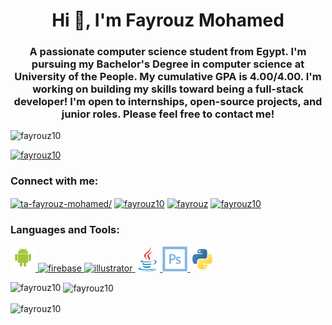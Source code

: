 <h1 align="center">Hi 👋, I'm Fayrouz Mohamed</h1>
<h3 align="center">A passionate computer science student from Egypt. I'm pursuing my Bachelor's Degree in computer science at University of the People. My cumulative GPA is 4.00/4.00. I'm working on building my skills toward being a full-stack developer! I'm open to internships, open-source projects, and junior roles. Please feel free to contact me!</h3>

<p align="left"> <img src="https://komarev.com/ghpvc/?username=fayrouz10&label=Profile%20views&color=0e75b6&style=flat" alt="fayrouz10" /> </p>

<p align="left"> <a href="https://github.com/ryo-ma/github-profile-trophy"><img src="https://github-profile-trophy.vercel.app/?username=fayrouz10" alt="fayrouz10" /></a> </p>

<h3 align="left">Connect with me:</h3>
<p align="left">
<a href="https://linkedin.com/in/ta-fayrouz-mohamed/" target="blank"><img align="center" src="https://raw.githubusercontent.com/rahuldkjain/github-profile-readme-generator/master/src/images/icons/Social/linked-in-alt.svg" alt="ta-fayrouz-mohamed/" height="30" width="40" /></a>
<a href="https://www.codechef.com/users/fayrouz10" target="blank"><img align="center" src="https://cdn.jsdelivr.net/npm/simple-icons@3.1.0/icons/codechef.svg" alt="fayrouz10" height="30" width="40" /></a>
<a href="https://www.hackerrank.com/fayrouz" target="blank"><img align="center" src="https://raw.githubusercontent.com/rahuldkjain/github-profile-readme-generator/master/src/images/icons/Social/hackerrank.svg" alt="fayrouz" height="30" width="40" /></a>
<a href="https://codeforces.com/profile/fayrouz10" target="blank"><img align="center" src="https://raw.githubusercontent.com/rahuldkjain/github-profile-readme-generator/master/src/images/icons/Social/codeforces.svg" alt="fayrouz10" height="30" width="40" /></a>
</p>

<h3 align="left">Languages and Tools:</h3>
<p align="left"> <a href="https://developer.android.com" target="_blank" rel="noreferrer"> <img src="https://raw.githubusercontent.com/devicons/devicon/master/icons/android/android-original-wordmark.svg" alt="android" width="40" height="40"/> </a> <a href="https://firebase.google.com/" target="_blank" rel="noreferrer"> <img src="https://www.vectorlogo.zone/logos/firebase/firebase-icon.svg" alt="firebase" width="40" height="40"/> </a> <a href="https://www.adobe.com/in/products/illustrator.html" target="_blank" rel="noreferrer"> <img src="https://www.vectorlogo.zone/logos/adobe_illustrator/adobe_illustrator-icon.svg" alt="illustrator" width="40" height="40"/> </a> <a href="https://www.java.com" target="_blank" rel="noreferrer"> <img src="https://raw.githubusercontent.com/devicons/devicon/master/icons/java/java-original.svg" alt="java" width="40" height="40"/> </a> <a href="https://www.photoshop.com/en" target="_blank" rel="noreferrer"> <img src="https://raw.githubusercontent.com/devicons/devicon/master/icons/photoshop/photoshop-line.svg" alt="photoshop" width="40" height="40"/> </a> <a href="https://www.python.org" target="_blank" rel="noreferrer"> <img src="https://raw.githubusercontent.com/devicons/devicon/master/icons/python/python-original.svg" alt="python" width="40" height="40"/> </a> </p>

<p><img align="left" src="https://github-readme-stats.vercel.app/api/top-langs?username=fayrouz10&show_icons=true&locale=en&layout=compact" alt="fayrouz10" /></p>

<p>&nbsp;<img align="center" src="https://github-readme-stats.vercel.app/api?username=fayrouz10&show_icons=true&locale=en" alt="fayrouz10" /></p>

<p><img align="center" src="https://github-readme-streak-stats.herokuapp.com/?user=fayrouz10&" alt="fayrouz10" /></p>
